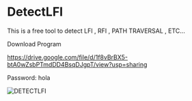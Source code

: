 # DetectLFI


This is a free tool to detect LFI , RFI , PATH TRAVERSAL , ETC... 

Download Program

https://drive.google.com/file/d/1f8vBrBX5-btA0wZsbPTmdDD4BsqDJgpT/view?usp=sharing

Password: hola




![DETECTLFI](https://user-images.githubusercontent.com/67638136/171952452-2908f436-7d16-41c3-b9c0-367cae2f7186.jpg)
